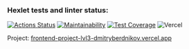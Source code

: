 ### Hexlet tests and linter status:
[![Actions Status](https://github.com/DmitryBerdnikov/frontend-project-lvl3/workflows/hexlet-check/badge.svg)](https://github.com/DmitryBerdnikov/frontend-project-lvl3/actions)
[![Maintainability](https://api.codeclimate.com/v1/badges/bb0bdf9edd990099b8af/maintainability)](https://codeclimate.com/github/DmitryBerdnikov/frontend-project-lvl3/maintainability)
[![Test Coverage](https://api.codeclimate.com/v1/badges/bb0bdf9edd990099b8af/test_coverage)](https://codeclimate.com/github/DmitryBerdnikov/frontend-project-lvl3/test_coverage)
![Vercel](https://vercelbadge.vercel.app/api/dmitryberdnikov/frontend-project-lvl3)

Project: [frontend-project-lvl3-dmitryberdnikov.vercel.app](https://frontend-project-lvl3-dmitryberdnikov.vercel.app/)
